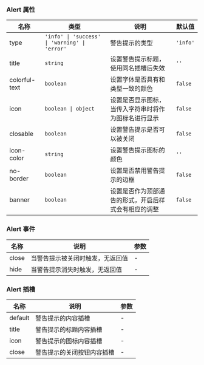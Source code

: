 ### Alert 属性

| 名称          | 类型              | 说明                                                           | 默认值 |
| ------------- | ----------------- | -------------------------------------------------------------- | ------ |
| type          | `'info' \| 'success' \| 'warning' \| 'error'`          | 警告提示的类型 | `'info'` |
| title         | `string`            | 设置警告提示标题，使用同名插槽后失效                           | `''`     |
| colorful-text | `boolean`           | 设置字体是否具有和类型一致的颜色                               | `false`  |
| icon          | `boolean \| object` | 设置是否显示图标，当传入字符串时将作为图标名进行显示           | `false`  |
| closable      | `boolean`           | 设置警告提示是否可以被关闭                                     | `false`  |
| icon-color    | `string`            | 设置警告提示图标的颜色                                         | `''`     |
| no-border     | `boolean`           | 设置是否禁用警告提示的边框                                     | `false`  |
| banner        | `boolean`           | 设置是否作为顶部通告的形式，开启后样式会有相应的调整           | `false`  |

### Alert 事件

| 名称     | 说明                             | 参数 |
| -------- | -------------------------------- | ---- |
| close | 当警告提示被关闭时触发，无返回值 | -    |
| hide  | 当警告提示消失时触发，无返回值   | -    |

### Alert 插槽

| 名称    | 说明                       | 参数 |
| ------- | -------------------------- | --- |
| default | 警告提示的内容插槽         | - |
| title   | 警告提示的标题内容插槽     | - |
| icon    | 警告提示的图标内容插槽     | - |
| close   | 警告提示的关闭按钮内容插槽 | - |
